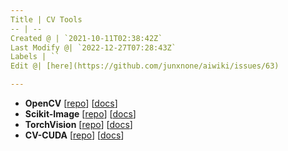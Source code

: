 ```yaml
---
Title | CV Tools
-- | --
Created @ | `2021-10-11T02:38:42Z`
Last Modify @| `2022-12-27T07:28:43Z`
Labels | ``
Edit @| [here](https://github.com/junxnone/aiwiki/issues/63)

---
```

- **OpenCV**  [[repo](https://github.com/opencv/opencv)] [[docs](https://opencv.org/)]
- **Scikit-Image**  [[repo](https://github.com/scikit-image/scikit-image)] [[docs](https://scikit-image.org/)]
- **TorchVision** [[repo](https://github.com/pytorch/vision)] [[docs](https://pytorch.org/vision/stable/index.html)]
- **CV-CUDA**  [[repo](https://github.com/CVCUDA/CV-CUDA)] [[docs](https://cvcuda.github.io/)]
